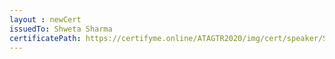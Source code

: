 ```yaml
--- 
layout : newCert 
issuedTo: Shweta Sharma
certificatePath: https://certifyme.online/ATAGTR2020/img/cert/speaker/ShwetaSharma_ec902.png
--- 
```

